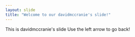 ```yaml
---
layout: slide
title: "Welcome to our davidmccranie's slide!"
---
```


This is davidmccranie's slide
Use the left arrow to go back!
